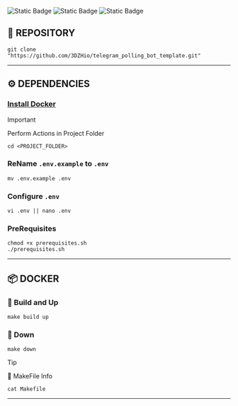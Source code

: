 ![Static Badge](https://img.shields.io/badge/Python-008000?style=for-the-badge&logo=python&logoColor=white&link=https://www.python.org/downloads/)
![Static Badge](https://img.shields.io/badge/ReDiS-d92b09?style=for-the-badge&logo=redis&logoColor=white&link=https://redis.io/docs/latest/operate/oss_and_stack/install/install-redis/install-redis-on-linux/)
![Static Badge](https://img.shields.io/badge/PostgreSQL-3a6790?style=for-the-badge&logo=postgresql&logoColor=white&link=https://www.postgresql.org/download/linux/)

## 🔗 REPOSITORY

```shell
git clone "https://github.com/3DZHio/telegram_polling_bot_template.git"
```

---

## ⚙️ DEPENDENCIES

### [Install Docker](https://www.docker.com/)

> [!IMPORTANT]
> Perform Actions in Project Folder
> ```shell
> cd <PROJECT_FOLDER>
> ```

### ReName `.env.example` to `.env`

```shell
mv .env.example .env
```

### Configure `.env`

```shell
vi .env || nano .env
```

### PreRequisites

```shell
chmod +x prerequisites.sh
./prerequisites.sh
```

---

## 📦 DOCKER

### 🚀 Build and Up

```shell
make build up
```

### 🛑 Down

```shell
make down
```

> [!TIP]
> 📌 MakeFile Info
> ```shell
> cat Makefile
> ```


---